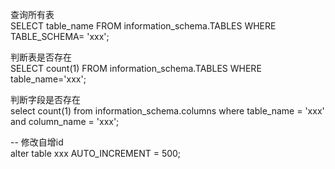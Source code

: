 查询所有表  
SELECT table_name FROM information_schema.TABLES WHERE TABLE_SCHEMA= 'xxx';  

判断表是否存在  
SELECT count(1) FROM information_schema.TABLES WHERE  table_name='xxx';  

判断字段是否存在  
select count(1) from information_schema.columns where table_name = 'xxx' and column_name = 'xxx';  

-- 修改自增id  
alter table xxx  AUTO_INCREMENT = 500;  
